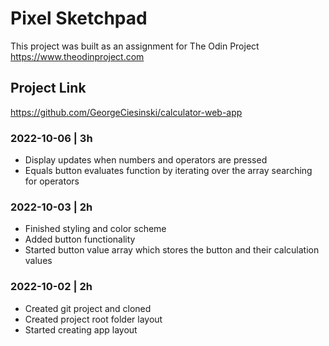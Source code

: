 # Pixel Sketchpad

This project was built as an assignment for The Odin Project
https://www.theodinproject.com

## Project Link
https://github.com/GeorgeCiesinski/calculator-web-app

### 2022-10-06 | 3h

- Display updates when numbers and operators are pressed
- Equals button evaluates function by iterating over the array searching for operators

### 2022-10-03 | 2h

- Finished styling and color scheme
- Added button functionality
- Started button value array which stores the button and their calculation values

### 2022-10-02 | 2h

- Created git project and cloned
- Created project root folder layout
- Started creating app layout
